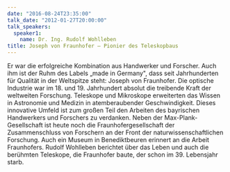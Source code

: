 ```yaml
---
date: "2016-08-24T23:35:00"
talk_date: "2012-01-27T20:00:00"
talk_speakers:
  speaker1:
    name: Dr. Ing. Rudolf Wohlleben
title: Joseph von Fraunhofer – Pionier des Teleskopbaus
---
```


Er war die erfolgreiche Kombination aus Handwerker und Forscher. Auch ihm ist der Ruhm des Labels „made in Germany", dass seit Jahrhunderten für Qualität in der Weltspitze steht: Joseph von Fraunhofer. Die optische Industrie war im 18. und 19. Jahrhundert absolut die treibende Kraft der weltweiten Forschung. Teleskope und Mikroskope erweiterten das Wissen in Astronomie und Medizin in atemberaubender Geschwindigkeit. Dieses innovative Umfeld ist zum großen Teil den Arbeiten des bayrischen Handwerkers und Forschers zu verdanken. Neben der Max-Plank-Gesellschaft ist heute noch die Fraunhofergesellschaft der Zusammenschluss von Forschern an der Front der naturwissenschaftlichen Forschung. Auch ein Museum in Benediktbeuren erinnert an die Arbeit Fraunhofers.
Rudolf Wohlleben berichtet über das Leben und auch die berühmten Teleskope, die Fraunhofer baute, der schon im 39. Lebensjahr starb.
